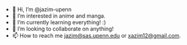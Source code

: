 - 👋 Hi, I’m @jazim-upenn
- 👀 I’m interested in anime and manga.
- 🌱 I’m currently learning everything! :)
- 💞️ I’m looking to collaborate on anything!
- 📫 How to reach me jazim@sas.upenn.edu or xazim12@gmail.com.

<!---
jazim-upenn/jazim-upenn is a ✨ special ✨ repository because its `README.md` (this file) appears on your GitHub profile.
You can click the Preview link to take a look at your changes.
--->

